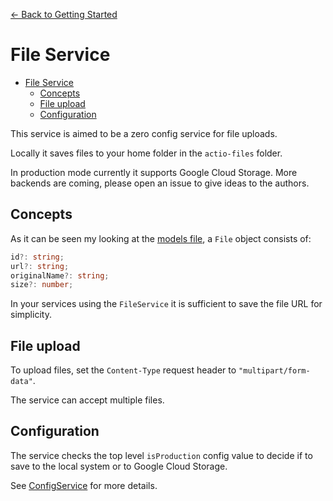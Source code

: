 [<- Back to Getting Started](../../../docs/README.md) 
# File Service

- [File Service](#file-service)
  - [Concepts](#concepts)
  - [File upload](#file-upload)
  - [Configuration](#configuration)

This service is aimed to be a zero config service for file uploads.

Locally it saves files to your home folder in the `actio-files` folder.

In production mode currently it supports Google Cloud Storage.
More backends are coming, please open an issue to give ideas to the authors.

## Concepts

As it can be seen my looking at the [models file](./models.ts), a `File` object consists of:

```ts
id?: string;
url?: string;
originalName?: string;
size?: number;
```

In your services using the `FileService` it is sufficient to save the file URL for simplicity.

## File upload

To upload files, set the `Content-Type` request header to `"multipart/form-data"`.

The service can accept multiple files.

## Configuration

The service checks the top level `isProduction` config value to decide if to save to the local system or to Google Cloud Storage.

See [ConfigService](../config/README.md#top-level-values) for more details.